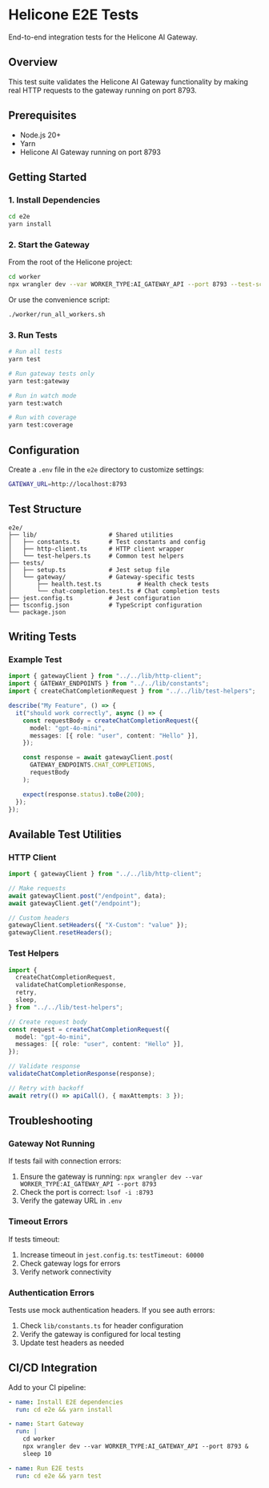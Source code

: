 # Helicone E2E Tests

End-to-end integration tests for the Helicone AI Gateway.

## Overview

This test suite validates the Helicone AI Gateway functionality by making real HTTP requests to the gateway running on port 8793.

## Prerequisites

- Node.js 20+
- Yarn
- Helicone AI Gateway running on port 8793

## Getting Started

### 1. Install Dependencies

```bash
cd e2e
yarn install
```

### 2. Start the Gateway

From the root of the Helicone project:

```bash
cd worker
npx wrangler dev --var WORKER_TYPE:AI_GATEWAY_API --port 8793 --test-scheduled
```

Or use the convenience script:

```bash
./worker/run_all_workers.sh
```

### 3. Run Tests

```bash
# Run all tests
yarn test

# Run gateway tests only
yarn test:gateway

# Run in watch mode
yarn test:watch

# Run with coverage
yarn test:coverage
```

## Configuration

Create a `.env` file in the `e2e` directory to customize settings:

```bash
GATEWAY_URL=http://localhost:8793
```

## Test Structure

```
e2e/
├── lib/                    # Shared utilities
│   ├── constants.ts        # Test constants and config
│   ├── http-client.ts      # HTTP client wrapper
│   └── test-helpers.ts     # Common test helpers
├── tests/
│   ├── setup.ts            # Jest setup file
│   └── gateway/            # Gateway-specific tests
│       ├── health.test.ts          # Health check tests
│       └── chat-completion.test.ts # Chat completion tests
├── jest.config.ts          # Jest configuration
├── tsconfig.json           # TypeScript configuration
└── package.json
```

## Writing Tests

### Example Test

```typescript
import { gatewayClient } from "../../lib/http-client";
import { GATEWAY_ENDPOINTS } from "../../lib/constants";
import { createChatCompletionRequest } from "../../lib/test-helpers";

describe("My Feature", () => {
  it("should work correctly", async () => {
    const requestBody = createChatCompletionRequest({
      model: "gpt-4o-mini",
      messages: [{ role: "user", content: "Hello" }],
    });

    const response = await gatewayClient.post(
      GATEWAY_ENDPOINTS.CHAT_COMPLETIONS,
      requestBody
    );

    expect(response.status).toBe(200);
  });
});
```

## Available Test Utilities

### HTTP Client

```typescript
import { gatewayClient } from "../../lib/http-client";

// Make requests
await gatewayClient.post("/endpoint", data);
await gatewayClient.get("/endpoint");

// Custom headers
gatewayClient.setHeaders({ "X-Custom": "value" });
gatewayClient.resetHeaders();
```

### Test Helpers

```typescript
import {
  createChatCompletionRequest,
  validateChatCompletionResponse,
  retry,
  sleep,
} from "../../lib/test-helpers";

// Create request body
const request = createChatCompletionRequest({
  model: "gpt-4o-mini",
  messages: [{ role: "user", content: "Hello" }],
});

// Validate response
validateChatCompletionResponse(response);

// Retry with backoff
await retry(() => apiCall(), { maxAttempts: 3 });
```

## Troubleshooting

### Gateway Not Running

If tests fail with connection errors:

1. Ensure the gateway is running: `npx wrangler dev --var WORKER_TYPE:AI_GATEWAY_API --port 8793`
2. Check the port is correct: `lsof -i :8793`
3. Verify the gateway URL in `.env`

### Timeout Errors

If tests timeout:

1. Increase timeout in `jest.config.ts`: `testTimeout: 60000`
2. Check gateway logs for errors
3. Verify network connectivity

### Authentication Errors

Tests use mock authentication headers. If you see auth errors:

1. Check `lib/constants.ts` for header configuration
2. Verify the gateway is configured for local testing
3. Update test headers as needed

## CI/CD Integration

Add to your CI pipeline:

```yaml
- name: Install E2E dependencies
  run: cd e2e && yarn install

- name: Start Gateway
  run: |
    cd worker
    npx wrangler dev --var WORKER_TYPE:AI_GATEWAY_API --port 8793 &
    sleep 10

- name: Run E2E tests
  run: cd e2e && yarn test
```
